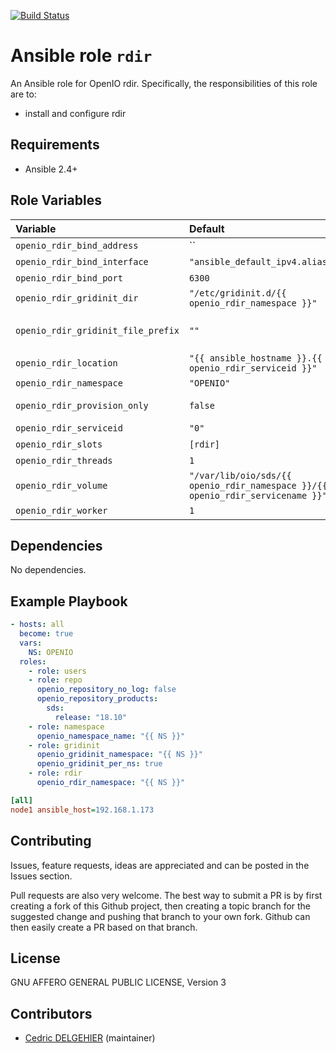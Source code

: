 [![Build Status](https://travis-ci.org/open-io/ansible-role-openio-rdir.svg?branch=master)](https://travis-ci.org/open-io/ansible-role-openio-rdir)
# Ansible role `rdir`

An Ansible role for OpenIO rdir. Specifically, the responsibilities of this role are to:

- install and configure rdir

## Requirements

- Ansible 2.4+

## Role Variables


| Variable   | Default | Comments (type)  |
| :---       | :---    | :---             |
| `openio_rdir_bind_address` | `` | Address IP to use |
| `openio_rdir_bind_interface` | `"ansible_default_ipv4.alias"` | Interface to use |
| `openio_rdir_bind_port` | `6300` | Listening PORT |
| `openio_rdir_gridinit_dir` | `"/etc/gridinit.d/{{ openio_rdir_namespace }}"` | Path to copy the gridinit conf |
| `openio_rdir_gridinit_file_prefix` | `""` | Maybe set it to {{ openio_memcached_namespace }}- for old gridinit's style |
| `openio_rdir_location` | `"{{ ansible_hostname }}.{{ openio_rdir_serviceid }}"` | Location |
| `openio_rdir_namespace` | `"OPENIO"` | Namespace |
| `openio_rdir_provision_only` | `false` | Provision only without restarting services |
| `openio_rdir_serviceid` | `"0"` | ID in gridinit |
| `openio_rdir_slots` | `[rdir]` | The service's slot in conscience |
| `openio_rdir_threads` | `1` | Number of threads |
| `openio_rdir_volume` | `"/var/lib/oio/sds/{{ openio_rdir_namespace }}/{{ openio_rdir_servicename }}"` | Path to store data |
| `openio_rdir_worker` | `1` | Number of workers |

## Dependencies

No dependencies.

## Example Playbook

```yaml
- hosts: all
  become: true
  vars:
    NS: OPENIO
  roles:
    - role: users
    - role: repo
      openio_repository_no_log: false
      openio_repository_products:
        sds:
          release: "18.10"
    - role: namespace
      openio_namespace_name: "{{ NS }}"
    - role: gridinit
      openio_gridinit_namespace: "{{ NS }}"
      openio_gridinit_per_ns: true
    - role: rdir
      openio_rdir_namespace: "{{ NS }}"
```


```ini
[all]
node1 ansible_host=192.168.1.173
```

## Contributing

Issues, feature requests, ideas are appreciated and can be posted in the Issues section.

Pull requests are also very welcome.
The best way to submit a PR is by first creating a fork of this Github project, then creating a topic branch for the suggested change and pushing that branch to your own fork.
Github can then easily create a PR based on that branch.

## License

GNU AFFERO GENERAL PUBLIC LICENSE, Version 3

## Contributors

- [Cedric DELGEHIER](https://github.com/cdelgehier) (maintainer)
